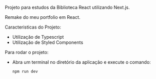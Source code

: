 Projeto para estudos da Biblioteca React utilizando Next.js.

Remake do meu portfolio em React.

Caracteristicas do Projeto:
- Utilização de Typescript
- Utilização de Styled Components

Para rodar o projeto:

- Abra um terminal no diretório da aplicação e execute o comando:

    `` npm run dev ``
